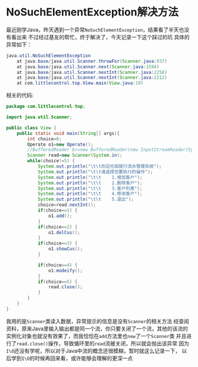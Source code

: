 # NoSuchElementException解决方法

最近刚学Java，昨天遇到一个异常`NoSuchElementException`，结果看了半天也没有看出来
不过经过基友的帮忙，终于解决了，今天记录一下这个踩过的坑
具体的异常如下：

```java
java.util.NoSuchElementException
    at java.base/java.util.Scanner.throwFor(Scanner.java:937)
    at java.base/java.util.Scanner.next(Scanner.java:1594)
    at java.base/java.util.Scanner.nextInt(Scanner.java:2258)
    at java.base/java.util.Scanner.nextInt(Scanner.java:2212)
    at com.littlecontrol.top.View.main(View.java:19)
```

相关的代码:

```java
package com.littlecontrol.top;

import java.util.Scanner;

public class View {
    public static void main(String[] args){
        int choice=0;
        Operate o1=new Operate();
        //BufferedReader br=new BufferedReader(new InputStreamReader(System.in));
        Scanner read=new Scanner(System.in);
        while(choice!=5) {
            System.out.println("\t\t欢迎光临银行流水管理系统");
            System.out.println("\t\t请选择您要执行的操作");
            System.out.println("\t\t    1.增加客户");
            System.out.println("\t\t    2.删除客户");
            System.out.println("\t\t    3.客户列表");
            System.out.println("\t\t    4.修改客户");
            System.out.println("\t\t    5.退出");
            choice=read.nextInt();
            if(choice==1) {
                o1.add();
            }
            if(choice==2) {
                o1.delCus();
            }
            if(choice==3) {
                o1.showCus();
            }

            if(choice==4) {
                o1.modeify();
            }
            if(choice==5) {
                read.close();
            }
        }
    }
}

```

我用的是`Scanner`类读入数据，异常提示的信息是没有`Scanner`的相关方法
经查阅资料，原来Java里输入输出都是同一个流，你只要关闭了一个流，其他的该流的
实例化对象也就没有效果了，而我恰恰在`add`方法里也`new`了一个`Scanner`类
并且进行了`read.close()`操作，导致循环里的`read`流被关闭，所以就会抛出该异常
因为`I\O`还没有学呢，所以对于Java中流的概念还很模糊，暂时就这么记录一下，
以后学到`I\O`的时候再回来看，或许能够会理解的更深一点